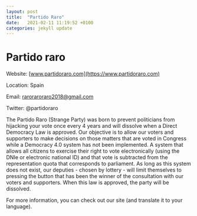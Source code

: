 ```yaml
---
layout: post
title:  "Partido Raro"
date:   2021-02-11 11:19:52 +0100
categories: jekyll update
---
```


# Partido raro

Website:    [www.partidoraro.com](https://www.partidoraro.com)

Location:   Spain

Email:      raroraroraro2018@gmail.com

Twitter:    @partidoraro


The Partido Raro (Strange Party) was born to prevent politicians from hijacking your vote once every 4 years and will dissolve when a Direct Democracy Law is approved. Our objective is to allow our voters and supporters to make decisions on those matters that are voted in Congress while a Democracy 4.0 system has not been implemented. A system that allows all citizens to exercise their right to vote electronically (using the DNIe or electronic national ID) and that vote is subtracted from the representation quota that corresponds to parliament. As long as this system does not exist, our deputies - chosen by lottery - will limit themselves to pressing the button that has been the winner of the consultation with our voters and supporters. When this law is approved, the party will be dissolved.

For more information, you can check out our site (and translate it to your language).
